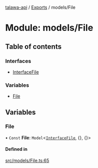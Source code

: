 [talawa-api](../README.md) / [Exports](../modules.md) / models/File

# Module: models/File

## Table of contents

### Interfaces

- [InterfaceFile](../interfaces/models_File.InterfaceFile.md)

### Variables

- [File](models_File.md#file)

## Variables

### File

• `Const` **File**: `Model`\<[`InterfaceFile`](../interfaces/models_File.InterfaceFile.md), \{\}, \{\}\>

#### Defined in

[src/models/File.ts:65](https://github.com/PalisadoesFoundation/talawa-api/blob/806e21a/src/models/File.ts#L65)
